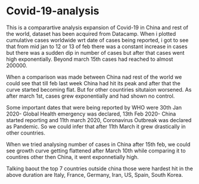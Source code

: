



# Covid-19-analysis
This is a comparartive analysis expansion of Covid-19 in China and rest of the world, dataset has been acquired from Datacamp.
When i plotted cumulative cases worldwide wrt date of cases being reported, i got to see that from mid jan to 12 or 13 of feb there was a constant increase in cases but there was a sudden dip in number of cases but after that cases went high exponentially. Beyond march 15th cases had reached to almost 200000.

When a comparison was made between China nad rest of the world we could see that till feb last week China had hit its peak and after that the curve started becoming flat. But for other countiries situtaion worsened. As after march 1st, cases grew exponentially and had shown no control.

Some important dates that were being reported by WHO were 30th Jan 2020- Global Health emergency was declared, 13th Feb 2020- China started reporting and 11th march 2020, Coronavirus Outbreak was declared as Pandemic. So we could infer that after 11th March it grew drastically in other countries.

When we tried analysing number of cases in China after 15th feb, we could see growth curve getting flattened after March 10th while comparing it to countires other then China, it went exponnetially high.

Talking baout the top 7 countries outside china those were hardest hit in the above duration are Italy, France, Germany, Iran, US, Spain, South Korea.

